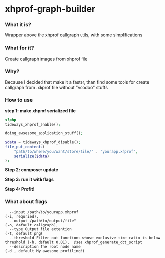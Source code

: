 # xhprof-graph-builder

### What it is?

Wrapper above the xhprof callgraph utils, with some simplifications

### What for it?
Create callgraph images from xhprof file

### Why?

Because I decided that make it a faster, than find some tools for create callgraph from .xhprof file without "voodoo" stuffs 

### How to use

**step 1: make xhprof serialized file**

```php
<?php
tideways_xhprof_enable();

doing_awsesome_application_stuff(); 

$data = tideways_xhprof_disable();
file_put_contents(
    "path/to/where/you/want/store/file/" . "yourapp.xhprof",
    serialize($data)
);
```

**Step 2: composer update**

**Step 3: run it with flags**

**Step 4: Profit!**

### What about flags
```
  --input /path/to/yourapp.xhprof                                                (-i, requried),
  --output /path/to/output/file"                                                 (-o, default callgraph),
  --type Output file extention                                                   (-t, default png)
  --threshold Filter out functions whose exclusive time ratio is below threshold (-h, default 0.01),  @see xhprof_generate_dot_script
  --description The root node name                                               (-d , default My awesome profiling!)
```
